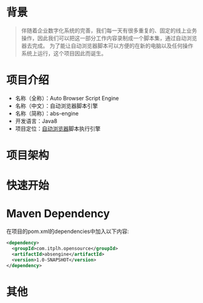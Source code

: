 # 背景

> 伴随着企业数字化系统的完善，我们每一天有很多重复的、固定的线上业务操作，因此我们可以把这一部分工作内容录制成一个脚本集，通过自动浏览器去完成。
为了能让自动浏览器脚本可以方便的在新的电脑以及任何操作系统上运行，这个项目因此而诞生。

# 项目介绍

- 名称（全称）：Auto Browser Script Engine
- 名称（中文）：自动浏览器脚本引擎
- 名称（简称）：abs-engine
- 开发语言：Java8
- 项目定位：[自动浏览器](http://www.zdllq.com/)脚本执行引擎

# 项目架构

# 快速开始

# Maven Dependency

在项目的pom.xml的dependencies中加入以下内容:

```xml
<dependency>
  <groupId>com.itplh.opensource</groupId>
  <artifactId>absengine</artifactId>
  <version>1.0-SNAPSHOT</version>
</dependency>
```

# 其他
